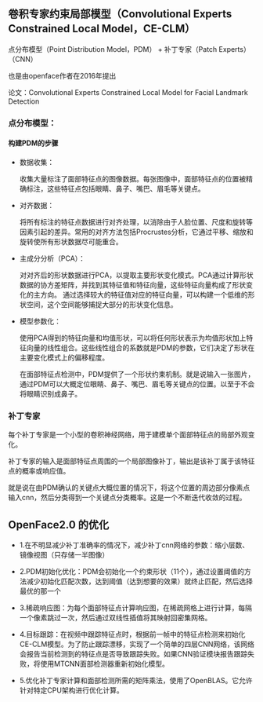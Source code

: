 ## 卷积专家约束局部模型（Convolutional Experts Constrained Local Model，CE-CLM）
点分布模型（Point Distribution Model，PDM） + 补丁专家（Patch Experts）（CNN）

也是由openface作者在2016年提出

论文：Convolutional Experts Constrained Local Model for Facial Landmark Detection

### 点分布模型：
#### 构建PDM的步骤

- 数据收集：

    收集大量标注了面部特征点的图像数据。每张图像中，面部特征点的位置被精确标注，这些特征点包括眼睛、鼻子、嘴巴、眉毛等关键点。

- 对齐数据：

    将所有标注的特征点数据进行对齐处理，以消除由于人脸位置、尺度和旋转等因素引起的差异。常用的对齐方法包括Procrustes分析，它通过平移、缩放和旋转使所有形状数据尽可能重合。

- 主成分分析（PCA）：

    对对齐后的形状数据进行PCA，以提取主要形状变化模式。PCA通过计算形状数据的协方差矩阵，并找到其特征值和特征向量，这些特征向量构成了形状变化的主方向。
    通过选择较大的特征值对应的特征向量，可以构建一个低维的形状空间，这个空间能够捕捉大部分的形状变化信息。

- 模型参数化：

    使用PCA得到的特征向量和均值形状，可以将任何形状表示为均值形状加上特征向量的线性组合。这些线性组合的系数就是PDM的参数，它们决定了形状在主要变化模式上的偏移程度。

    在面部特征点检测中，PDM提供了一个形状约束机制。就是说输入一张图片，通过PDM可以大概定位眼睛、鼻子、嘴巴、眉毛等关键点的位置。以至于不会将眼睛识别成鼻子。

### 补丁专家

每个补丁专家是一个小型的卷积神经网络，用于建模单个面部特征点的局部外观变化。

补丁专家的输入是面部特征点周围的一个局部图像补丁，输出是该补丁属于该特征点的概率或响应值。

就是说在由PDM确认的关键点大概位置的情况下，将这个位置的周边部分像素点输入cnn，然后分类得到一个关键点分类概率。这是一个不断迭代收敛的过程。

## OpenFace2.0 的优化

- 1.在不明显减少补丁准确率的情况下，减少补丁cnn网络的参数：缩小层数、镜像视图（只存储一半图像）

- 2.PDM初始化优化：PDM会初始化一个约束形状（11个），通过设置阈值的方法减少初始化匹配次数，达到阈值（达到想要的效果）就终止匹配，然后选择最优的那一个

- 3.稀疏响应图：为每个面部特征点计算响应图，在稀疏网格上进行计算，每隔一个像素跳过一次，然后通过双线性插值将其映射回密集网格。

- 4.目标跟踪：在视频中跟踪特征点时，根据前一帧中的特征点检测来初始化CE-CLM模型。为了防止跟踪漂移，实现了一个简单的四层CNN网络，该网络会报告当前检测到的特征点是否导致跟踪失败。如果CNN验证模块报告跟踪失败，将使用MTCNN面部检测器重新初始化模型。

- 5.优化补丁专家计算和面部检测所需的矩阵乘法，使用了OpenBLAS。它允许针对特定CPU架构进行优化计算。